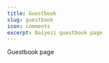 ```yaml
---
title: Guestbook
slug: guestbook
icon: comments
excerpt: Baiyezi guestbook page
---
```


Guestbook page